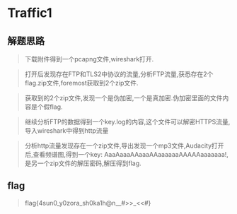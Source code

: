 # Traffic1

## 解题思路

> 下载附件得到一个pcapng文件,wireshark打开.

> 打开后发现存在FTP和TLS2中协议的流量,分析FTP流量,获悉存在2个flag.zip文件,foremost获取到2个zip文件.

> 获取到的2个zip文件,发现一个是伪加密,一个是真加密.伪加密里面的文件内容是个假flag.

> 继续分析FTP的数据得到一个key.log的内容,这个文件可以解密HTTPS流量,导入wireshark中得到http流量

> 分析http流量发现存在一个zip文件,导出发现一个mp3文件,Audacity打开后,查看频谱图,得到一个key: AaaAaaaAAaaaAAaaaaaaAAAAAaaaaaaa!,是另一个zip文件的解压密码,解压得到flag.


## flag

> flag{4sun0_y0zora_sh0ka1h@n__#>>_<<#}
